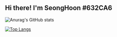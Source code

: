 ## Hi there! I'm SeongHoon #632CA6


![Anurag's GitHub stats](https://github-readme-stats.vercel.app/api?username=seonghoon0515&show_icons=true&theme=highcontrast)

[![Top Langs](https://github-readme-stats.vercel.app/api/top-langs/?username=seonghoon0515&langs_count=5)](https://github.com/seonghoon0515/github-readme-stats)

